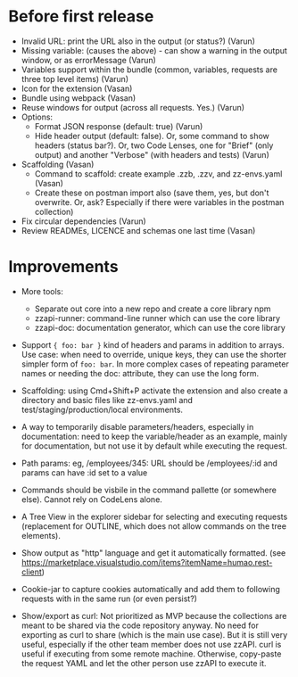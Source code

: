 # Before first release

* Invalid URL: print the URL also in the output (or status?) (Varun)
* Missing variable: (causes the above) - can show a warning in the output window, or as errorMessage (Varun)
* Variables support within the bundle (common, variables, requests are three top level items) (Varun)
* Icon for the extension (Vasan)
* Bundle using webpack (Vasan)
* Reuse windows for output (across all requests. Yes.) (Varun)
* Options:
  * Format JSON response (default: true) (Varun)
  * Hide header output (default: false). Or, some command to show headers (status bar?). Or, two Code Lenses, one for "Brief" (only output) and another "Verbose" (with headers and tests) (Varun)
* Scaffolding (Vasan)
  * Command to scaffold: create example .zzb, .zzv, and zz-envs.yaml (Vasan)
  * Create these on postman import also (save them, yes, but don't overwrite. Or, ask? Especially if there were variables in the postman collection)
* Fix circular dependencies (Varun)
* Review READMEs, LICENCE and schemas one last time (Vasan)

# Improvements

* More tools:
  * Separate out core into a new repo and create a core library npm
  * zzapi-runner: command-line runner which can use the core library
  * zzapi-doc: documentation generator, which can use the core library

* Support `{ foo: bar }` kind of headers and params in addition to arrays. Use case: when need to override, unique keys, they can use the shorter simpler form of `foo: bar`. In more complex cases of repeating parameter names or needing the doc: attribute, they can use the long form. 

* Scaffolding: using Cmd+Shift+P activate the extension and also create a directory and basic files like zz-envs.yaml and test/staging/production/local environments.

* A way to temporarily disable parameters/headers, especially in documentation: need to keep the variable/header as an example, mainly for documentation, but not use it by default while executing the request.

* Path params: eg, /employees/345: URL should be /employees/:id and params can have :id set to a value

* Commands should be visbile in the command pallette (or somewhere else). Cannot rely on CodeLens alone.

* A Tree View in the explorer sidebar for selecting and executing requests (replacement for OUTLINE, which does not allow commands on the tree elements).

* Show output as "http" language and get it automatically formatted. (see https://marketplace.visualstudio.com/items?itemName=humao.rest-client)

* Cookie-jar to capture cookies automatically and add them to following requests with in the same run (or even persist?)

* Show/export as curl: Not prioritized as MVP because the collections are meant to be shared via the code repository anyway. No need for exporting as curl to share (which is the main use case). But it is still very useful, especially if the other team member does not use zzAPI. curl is useful if executing from some remote machine. Otherwise, copy-paste the request YAML and let the other person use zzAPI to execute it.

